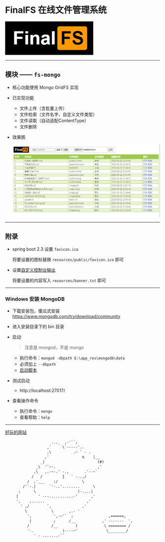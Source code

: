 # FinalFS 在线文件管理系统
![FinalFS](doc/FinalFS.png)

---

## 模块 —— `fs-mongo`

- 核心功能使用 Mongo GridFS 实现

- 已实现功能
  - 文件上传（含批量上传）
  - 文件检索（文件名字、自定义文件类型）
  - 文件读取（自动适配ContentType）
  - 文件删除

- 效果图

  ![Index](doc/mongo_index.png)

---


## 附录
- spring boot 2.3 设置 `favicon.ico`

  将要设置的图标替换 `resources/public/favicon.ico` 即可

- 设置[自定义控制台输出](http://patorjk.com/software/taag/)

  将要设置的内容写入 `resources/banner.txt` 即可


---
### Windows 安装 MongoDB
- 下载安装包，傻瓜式安装
https://www.mongodb.com/try/download/community

- 进入安装目录下的 bin 目录

- 启动
  > 注意是 mongod，不是 mongo
   - 执行命令：`mongod -dbpath E:\app_res\mongodb\data`
   - 必须加上 `--dbpath`
   - [启动脚本](doc/mongo_start.bat)

- 测试启动
    - http://localhost:27017/

- 查看操作命令
    - 执行命令：`mongo`
    - 查看帮助：`help`

---
[好玩的网站](http://patorjk.com/)
```
                     ..._  ,-'``; 
                   ,`     \`-----'.. 
                   ,\          .~ ` - . 
                  ,'               o    |__ 
                _|                        (#) 
              _\  '`~-.                   ,' 
             ,\   ,.-~-.' -.,       .'--~` 
            /   /         }   ` -..,/ 
          /  ,'___    :/           \ 
        /'`-.|      `'-..'........      \ 
      ;      \                   )-....| 
     |         ' ---...........-'      ,' 
     ',    ,......                   ,' 
       ' ,/        `,              ,' 
         \           \       ,.- ' 
          ',          ',-~'`  ;                ,======, 
           |          ;      /__            ,' -------  ', 
          /          /__        )            \ ======== / 
          '-.             )----~'             \________/ 
             ' - .......-``
```